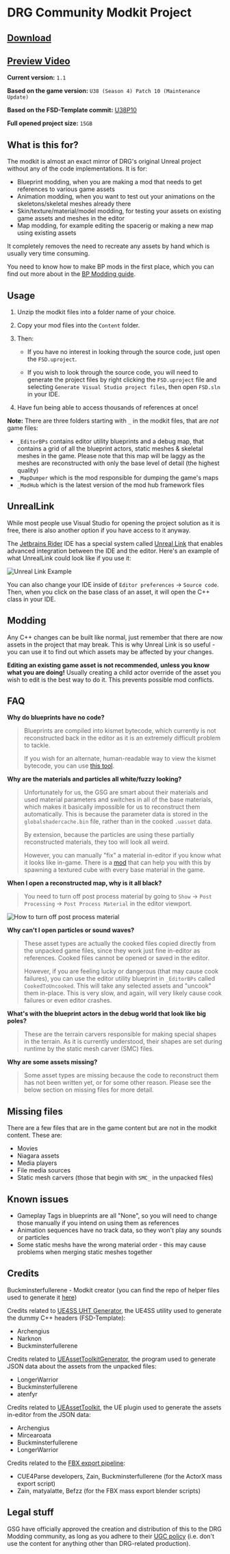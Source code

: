 # DRG Community Modkit Project

## [Download](https://drive.google.com/file/d/1fHSIPI14A9GJhrFsSjlh8e2t06AECYAO/view?usp=sharing)

## [Preview Video](https://youtu.be/0odKe6elOLQ)

**Current version:** `1.1`

**Based on the game version:** `U38 (Season 4) Patch 10 (Maintenance Update)`

**Based on the FSD-Template commit:** [U38P10](https://github.com/DRG-Modding/FSD-Template/commit/0da9e507ede3c5b71de929c1691337bd069a7a48)

**Full opened project size:** `15GB`

## What is this for?

The modkit is almost an exact mirror of DRG's original Unreal project without any of the code implementations. It is for:
- Blueprint modding, when you are making a mod that needs to get references to various game assets
- Animation modding, when you want to test out your animations on the skeletons/skeletal meshes already there
- Skin/texture/material/model modding, for testing your assets on existing game assets and meshes in the editor
- Map modding, for example editing the spacerig or making a new map using existing assets 

It completely removes the need to recreate any assets by hand which is usually very time consuming.

You need to know how to make BP mods in the first place, which you can find out more about in the [BP Modding guide](https://mod.io/g/drg/r/how-to-blueprint-mod).

## Usage

1. Unzip the modkit files into a folder name of your choice.

2. Copy your mod files into the `Content` folder.

3. Then:
    - If you have no interest in looking through the source code, just open the `FSD.uproject`.

    - If you wish to look through the source code, you will need to generate the project files by right clicking the `FSD.uproject` file and selecting `Generate Visual Studio project files`, then open `FSD.sln` in your IDE.

4. Have fun being able to access thousands of references at once!

**Note:** There are three folders starting with `_` in the modkit files, that are *not* game files:
- `_EditorBPs` contains editor utility blueprints and a debug map, that contains a grid of all the blueprint actors, static meshes & skeletal meshes in the game. Please note that this map will be laggy as the meshes are reconstructed with only the base level of detail (the highest quality)
- `_MapDumper` which is the mod responsible for dumping the game's maps
- `_ModHub` which is the latest version of the mod hub framework files

## UnrealLink

While most people use Visual Studio for opening the project solution as it is free, there is also another option if you have access to it anyway. 

The [Jetbrains Rider](https://www.jetbrains.com/rider/download) IDE has a special system called [Unreal Link](https://www.jetbrains.com/help/rider/Unreal_Engine__UnrealLink_RiderLink.html) that enables advanced integration between the IDE and the editor. Here's an example of what UnrealLink could look like if you use it:

![Unreal Link Example](https://cdn.discordapp.com/attachments/1109192354595876944/1150799779316629635/image.png)

You can also change your IDE inside of `Editor preferences` -> `Source code`. Then, when you click on the base class of an asset, it will open the C++ class in your IDE.

## Modding

Any C++ changes can be built like normal, just remember that there are now assets in the project that may break. This is why Unreal Link is so useful - you can use it to find out which assets may be affected by your changes.

**Editing an existing game asset is not recommended, unless you know what you are doing!** Usually creating a child actor override of the asset you wish to edit is the best way to do it. This prevents possible mod conflicts.

## FAQ

**Why do blueprints have no code?**

> Blueprints are compiled into kismet bytecode, which currently is not reconstructed back in the editor as it is an extremely difficult problem to tackle.
>
> If you wish for an alternate, human-readable way to view the kismet bytecode, you can use [this tool](https://trumank.github.io/drg-control-flow-graphs/).

**Why are the materials and particles all white/fuzzy looking?**

> Unfortunately for us, the GSG are smart about their materials and used material parameters and switches in all of the base materials, which makes it basically impossible for us to reconstruct them automatically. This is because the parameter data is stored in the `globalshadercache.bin` file, rather than in the cooked `.uasset` data. 
>
> By extension, because the particles are using these partially reconstructed materials, they too will look all weird.
> 
> However, you can manually "fix" a material in-editor if you know what it looks like in-game. There is a [mod](https://cdn.discordapp.com/attachments/709825862672973866/998271202546171955/MatTestMod.zip) that can help you with this by spawning a textured cube with every base material in the game.

**When I open a reconstructed map, why is it all black?**

> You need to turn off post process material by going to `Show` -> `Post Processing` -> `Post Process Material` in the editor viewport.

![How to turn off post process material](https://cdn.discordapp.com/attachments/1109192354595876944/1151018604129701888/image.png)

**Why can't I open particles or sound waves?**

> These asset types are actually the cooked files copied directly from the unpacked game files, since they work just fine in-editor as references. Cooked files cannot be opened or saved in the editor.
> 
> However, if you are feeling lucky or dangerous (that may cause cook failures), you can use the editor utility blueprint in `_EditorBPs` called `CookedToUncooked`. This will take any selected assets and "uncook" them in-place. This is very slow, and again, will very likely cause cook failures or even editor crashes.

**What's with the blueprint actors in the debug world that look like big poles?**

> These are the terrain carvers responsible for making special shapes in the terrain. As it is currently understood, their shapes are set during runtime by the static mesh carver (SMC) files.

**Why are some assets missing?**

> Some asset types are missing because the code to reconstruct them has not been written yet, or for some other reason. Please see the below section on missing files for more detail.

## Missing files

There are a few files that are in the game content but are not in the modkit content. These are:
- Movies
- Niagara assets
- Media players
- File media sources
- Static mesh carvers (those that begin with `SMC_` in the unpacked files)

## Known issues

- Gameplay Tags in blueprints are all "None", so you will need to change those manually if you intend on using them as references
- Animation sequences have no track data, so they won't play any sounds or particles
- Some static meshs have the wrong material order - this may cause problems when merging static meshes together

## Credits

Buckminsterfullerene - Modkit creator (you can find the repo of helper files used to generate it [here](https://github.com/DRG-Modding/Modkit-Helpers))

Credits related to [UE4SS UHT Generator](https://docs.ue4ss.com/guides/generating-uht-compatible-headers.html), the UE4SS utility used to generate the dummy C++ headers (FSD-Template):
- Archengius
- Narknon
- Buckminsterfullerene

Credits related to [UEAssetToolkitGenerator](https://github.com/LongerWarrior/UEAssetToolkitGenerator), the program used to generate JSON data about the assets from the unpacked files:
- LongerWarrior
- Buckminsterfullerene
- atenfyr

Credits related to [UEAssetToolkit](https://github.com/Buckminsterfullerene02/UEAssetToolkit-Fixes), the UE plugin used to generate the assets in-editor from the JSON data:
- Archengius
- Mircearoata
- Buckminsterfullerene
- LongerWarrior

Credits related to the [FBX export pipeline](https://github.com/LongerWarrior/UEAssetToolkitGenerator/wiki/Generating-FBX):
- CUE4Parse developers, Zain, Buckminsterfullerene (for the ActorX mass export script)
- Zain, matyalatte, Befzz (for the FBX mass export blender scripts)

## Legal stuff

GSG have officially approved the creation and distribution of this to the DRG Modding community, as long as you adhere to their [UGC policy](https://drg.mod.io/guides/deep-rock-galactic-ugc-policy) (i.e. don't use the content for anything other than DRG-related production).